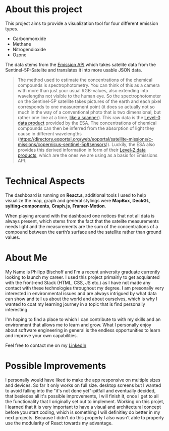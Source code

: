 # About this project

This project aims to provide a visualization tool for four different emission types.

- Carbonmonxide
- Methane
- Nitrogendioxide
- Ozone

The data stems from the [Emission API](www.linkedin.com/in/philipp-bischoff) which takes satelite data from the Sentinel-5P-Satelite and translates it into more usable JSON data. 

>The method used to estimate the concentrations of the chemical compounds is spectrophotometry. You can think of this as a camera with more than just your usual RGB-values, also extending into wavelengths not visible to the human eye. So the spectrophotometer on the Sentinel-5P satellite takes pictures of the earth and each pixel corresponds to one measurement point (it does so actually not so much in the way of a conventional photo that is two dimensional, but rather one line at a time, [like a scanner](https://youtu.be/vQS7Ldc7Q_Q)). This raw data is the [Level-0 data product](https://sentinel.esa.int/web/sentinel/missions/sentinel-5p/data-products) provided by the ESA. The concentrations of chemical compounds can then be inferred from the absorption of light they cause in different wavelengths (https://directory.eoportal.org/web/eoportal/satellite-missions/c-missions/copernicus-sentinel-5p#sensors)). Luckily, the ESA also provides this derived information in form of their [Level-2 data products](https://sentinel.esa.int/web/sentinel/technical-guides/sentinel-5p/products-algorithms), which are the ones we are using as a basis for Emissions API.



# Technical Aspects

The dashboard is running on **React.s**, additional tools I used to help visualize the map, graph and general stylings were **MapBox**, **DeckGL**, **sylting-components**, **Graph.js**, **Framer-Motion**.

When playing around with the dashboard one notices that not all data is always present, which stems from the fact that the satelite measurements needs light and the measurements are the sum of the concentrations of a compound between the earth’s surface and the satellite rather than ground values. 

# About Me


My Name is Philipp Bischoff and I'm a recent university graduate currently looking to launch my career.  I used this project primairly to get acquianted with the front-end Stack (HTML, CSS, JS etc.) as I have not made any contact with these technologies throughout my degree. I am presonally very interested in environmental issues and are always intrigued by what data can show and tell us about the world and about ourselves, which is why I wanted to coat my learning journey in a topic that is find personally interesting.

 I'm hoping to find a place to which I can contribute to with my skills and an environment that allows me to learn and grow. What I personally enjoy about software engineering in general is the endless opportunities to learn and improve your own capabilities.

Feel free to contact me on my [LinkedIn](www.linkedin.com/in/philipp-bischoff)

# Possible Improvements

I personally would have liked to make the app responsive on multiple sizes and devices. So far it only works on full size. desktop screens but I wanted to avoid falling into the "it's not done yet"-pitfall and eventually decided, that besiedes all it's possible improvements, I will finish it, once I get to all the functionality that I originally set out to implement. Working on this projet, I learned that it is very important to have a visual and architectural concept before you start coding, which is something I will definitley do better in my next projects. Because I didn't do this properly I also wasn't able to properly use the modularity of React towards my advantage.
